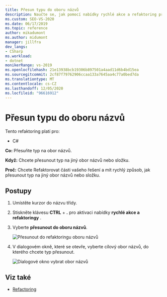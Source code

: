```yaml
---
title: Přesun typu do oboru názvů
description: Naučte se, jak pomocí nabídky rychlé akce a refaktoring přesunout typ na jiný obor názvů nebo složku.
ms.custom: SEO-VS-2020
ms.date: 06/17/2019
ms.topic: reference
author: mikadumont
ms.author: midumont
manager: jillfra
dev_langs:
- CSharp
ms.workload:
- dotnet
monikerRange: vs-2019
ms.openlocfilehash: 21e13938bcb19306b897501a4aad11d6b4bd15ea
ms.sourcegitcommit: 2cf87f79762906ccaa133a7645aa4c77a0bed7da
ms.translationtype: MT
ms.contentlocale: cs-CZ
ms.lasthandoff: 12/05/2020
ms.locfileid: "96616912"
---
```

# <a name="move-type-to-namespace"></a>Přesun typu do oboru názvů

Tento refaktoring platí pro:

- C#

**Co:** Přesuňte typ na obor názvů.

**Když:** Chcete přesunout typ na jiný obor názvů nebo složku. 

**Proč:** Chcete Refaktorovat části vašeho řešení a mít rychlý způsob, jak přesunout typ na jiný obor názvů nebo složku. 

## <a name="how-to"></a>Postupy

1. Umístěte kurzor do názvu třídy.
2. Stiskněte klávesu **CTRL** + **.** pro aktivaci nabídky **rychlé akce a refaktoringy** .
3. Vyberte **přesunout do oboru názvů**.

   ![Přesunout do refaktoringu oboru názvů](media/move-to-namespace.png)

4. V dialogovém okně, které se otevře, vyberte cílový obor názvů, do kterého chcete typ přesunout. 

   ![Dialogové okno vybrat obor názvů](media/select-target-namespace.png)

## <a name="see-also"></a>Viz také

- [Refactoring](../refactoring-in-visual-studio.md)
